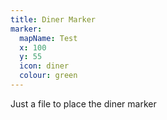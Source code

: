 ```yaml
---
title: Diner Marker
marker:
  mapName: Test
  x: 100
  y: 55
  icon: diner
  colour: green
---
```


Just a file to place the diner marker
